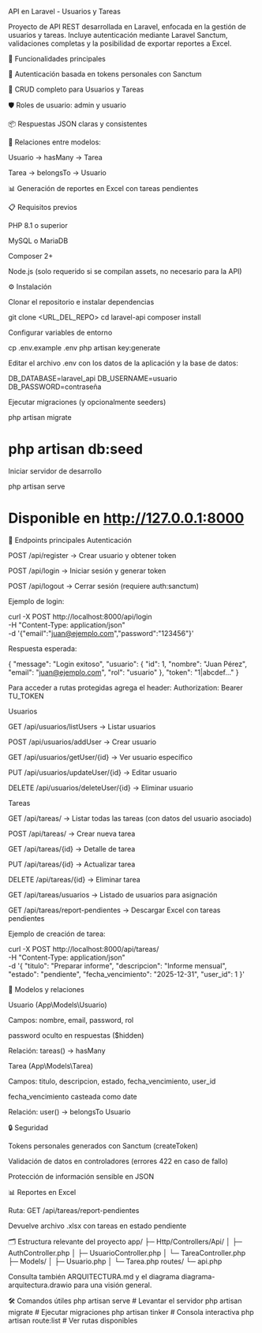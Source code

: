 API en Laravel - Usuarios y Tareas

Proyecto de API REST desarrollada en Laravel, enfocada en la gestión de usuarios y tareas. Incluye autenticación mediante Laravel Sanctum, validaciones completas y la posibilidad de exportar reportes a Excel.

🚀 Funcionalidades principales

🔑 Autenticación basada en tokens personales con Sanctum

👥 CRUD completo para Usuarios y Tareas

🛡️ Roles de usuario: admin y usuario

📦 Respuestas JSON claras y consistentes

🔗 Relaciones entre modelos:

Usuario → hasMany → Tarea

Tarea → belongsTo → Usuario

📊 Generación de reportes en Excel con tareas pendientes

📋 Requisitos previos

PHP 8.1 o superior

MySQL o MariaDB

Composer 2+

Node.js (solo requerido si se compilan assets, no necesario para la API)

⚙️ Instalación

Clonar el repositorio e instalar dependencias

git clone <URL_DEL_REPO>
cd laravel-api
composer install


Configurar variables de entorno

cp .env.example .env
php artisan key:generate


Editar el archivo .env con los datos de la aplicación y la base de datos:

DB_DATABASE=laravel_api
DB_USERNAME=usuario
DB_PASSWORD=contraseña


Ejecutar migraciones (y opcionalmente seeders)

php artisan migrate
# php artisan db:seed


Iniciar servidor de desarrollo

php artisan serve
# Disponible en http://127.0.0.1:8000

🔑 Endpoints principales
Autenticación

POST /api/register → Crear usuario y obtener token

POST /api/login → Iniciar sesión y generar token

POST /api/logout → Cerrar sesión (requiere auth:sanctum)

Ejemplo de login:

curl -X POST http://localhost:8000/api/login \
  -H "Content-Type: application/json" \
  -d '{"email":"juan@ejemplo.com","password":"123456"}'


Respuesta esperada:

{
  "message": "Login exitoso",
  "usuario": { "id": 1, "nombre": "Juan Pérez", "email": "juan@ejemplo.com", "rol": "usuario" },
  "token": "1|abcdef..."
}


Para acceder a rutas protegidas agrega el header:
Authorization: Bearer TU_TOKEN

Usuarios

GET /api/usuarios/listUsers → Listar usuarios

POST /api/usuarios/addUser → Crear usuario

GET /api/usuarios/getUser/{id} → Ver usuario específico

PUT /api/usuarios/updateUser/{id} → Editar usuario

DELETE /api/usuarios/deleteUser/{id} → Eliminar usuario

Tareas

GET /api/tareas/ → Listar todas las tareas (con datos del usuario asociado)

POST /api/tareas/ → Crear nueva tarea

GET /api/tareas/{id} → Detalle de tarea

PUT /api/tareas/{id} → Actualizar tarea

DELETE /api/tareas/{id} → Eliminar tarea

GET /api/tareas/usuarios → Listado de usuarios para asignación

GET /api/tareas/report-pendientes → Descargar Excel con tareas pendientes

Ejemplo de creación de tarea:

curl -X POST http://localhost:8000/api/tareas/ \
  -H "Content-Type: application/json" \
  -d '{
    "titulo": "Preparar informe",
    "descripcion": "Informe mensual",
    "estado": "pendiente",
    "fecha_vencimiento": "2025-12-31",
    "user_id": 1
  }'

📂 Modelos y relaciones

Usuario (App\Models\Usuario)

Campos: nombre, email, password, rol

password oculto en respuestas ($hidden)

Relación: tareas() → hasMany

Tarea (App\Models\Tarea)

Campos: titulo, descripcion, estado, fecha_vencimiento, user_id

fecha_vencimiento casteada como date

Relación: user() → belongsTo Usuario

🔒 Seguridad

Tokens personales generados con Sanctum (createToken)

Validación de datos en controladores (errores 422 en caso de fallo)

Protección de información sensible en JSON

📊 Reportes en Excel

Ruta: GET /api/tareas/report-pendientes

Devuelve archivo .xlsx con tareas en estado pendiente

🗂️ Estructura relevante del proyecto
app/
├─ Http/Controllers/Api/
│  ├─ AuthController.php
│  ├─ UsuarioController.php
│  └─ TareaController.php
├─ Models/
│  ├─ Usuario.php
│  └─ Tarea.php
routes/
└─ api.php


Consulta también ARQUITECTURA.md y el diagrama diagrama-arquitectura.drawio para una visión general.

🛠️ Comandos útiles
php artisan serve      # Levantar el servidor
php artisan migrate    # Ejecutar migraciones
php artisan tinker     # Consola interactiva
php artisan route:list # Ver rutas disponibles
